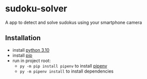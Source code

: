 # sudoku-solver

A app to detect and solve sudokus using your smartphone camera

## Installation

- install [python 3.10](https://www.python.org/downloads)
- install [pip](https://pypi.python.org/pypi/pip)
- run in project root:
  - `py -m pip install pipenv` to install [pipenv](https://pipenv.pypa.io/en/latest/)
  - `py -m pipenv install` to install dependencies

